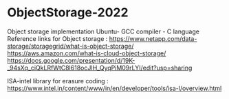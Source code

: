 # ObjectStorage-2022
Object storage implementation
Ubuntu- GCC compiler - C language
Reference links for Object storage : https://www.netapp.com/data-storage/storagegrid/what-is-object-storage/
                           https://aws.amazon.com/what-is-cloud-object-storage/
                           https://docs.google.com/presentation/d/19K-_94sXq_ciQkLRfWtC8l618ocJIH_QyqPiM09rLYI/edit?usp=sharing
                           
ISA-intel library for erasure coding : https://www.intel.in/content/www/in/en/developer/tools/isa-l/overview.html
